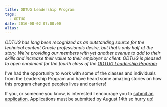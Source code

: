 ```yaml
---
title: ODTUG Leadership Program
tags:
  - ODTUG
date: 2016-08-02 07:00:00
alias:
---
```


_ODTUG has long been recognized as an outstanding source for the technical content Oracle professionals desire, but that’s only half of the story. We’re providing our members with yet another avenue to add to their skills and increase their value to their employer or client. ODTUG is pleased to open&nbsp;enrolment&nbsp;for&nbsp;the fourth class of the [ODTUG Leadership Program](http://www.odtug.com/p/cm/ld/fid=127?utm_source=email&amp;utm_campaign=leadership&amp;cmp=1&amp;utm_medium=HTMLEmail)_

I've had the opportunity to work with some of the classes and individuals from the Leadership Program and have heard some amazing stories on how this program changed peoples lives and carriers!

If you, or someone you know, is interested I encourage you to [submit an application](http://www.odtug.com/p/cm/ld/fid=127?utm_source=email&amp;utm_campaign=leadership&amp;cmp=1&amp;utm_medium=HTMLEmail). Applications must be submitted by August 14th so hurry up!